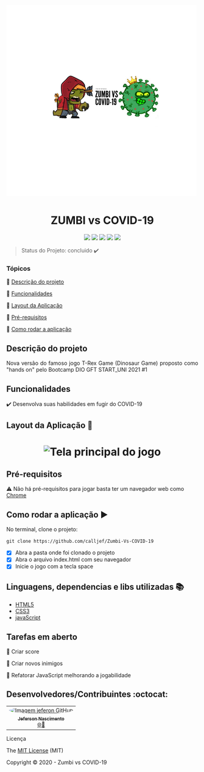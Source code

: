 <h1 align="left">
  <img alt="Logo" title="#ZUMBI VS COVID-19" src="./assets/logo.png" />
</h1>

<h1 align="center">ZUMBI vs COVID-19</h1>

<p align="center">
  <img src="https://img.shields.io/static/v1?label=HTML5&message=5.2&color=red&style=for-the-badge"/>
  <img src="https://img.shields.io/static/v1?label=CSS3&message=3.0&color=green&style=for-the-badge"/>
  <img src="https://img.shields.io/static/v1?label=JavaScript&message=2017&color=yellow&style=for-the-badge"/>
  <img src="http://img.shields.io/static/v1?label=License&message=MIT&color=green&style=for-the-badge"/>
  <img src="http://img.shields.io/static/v1?label=STATUS&message=CONCLUIDO&color=GREEN&style=for-the-badge"/>
</p>

> Status do Projeto: concluido :heavy_check_mark:

### Tópicos 

:small_blue_diamond: [Descrição do projeto](#descrição-do-projeto)

:small_blue_diamond: [Funcionalidades](#funcionalidades)

:small_blue_diamond: [Layout da Aplicação](#layout-da-aplicação-dash)

:small_blue_diamond: [Pré-requisitos](#pré-requisitos)

:small_blue_diamond: [Como rodar a aplicação](#como-rodar-a-aplicação-arrow_forward)


## Descrição do projeto 

<p align="justify">
  Nova versão do famoso jogo T-Rex Game (Dinosaur Game) proposto como "hands on" pelo Bootcamp DIO GFT START_UNI 2021 #1  
</p>

## Funcionalidades

:heavy_check_mark: Desenvolva suas habilidades em fugir do COVID-19  

## Layout da Aplicação :dash:

<h1 align="center">
  <img alt="Tela principal do jogo" title="#backgrond" src="./assets/backgrond.png" />
</h1>

## Pré-requisitos

:warning: Não há pré-requisitos para jogar basta ter um navegador web como [Chrome](https://www.google.pt/intl/pt-PT/chrome/)

## Como rodar a aplicação :arrow_forward:

No terminal, clone o projeto: 

```
git clone https://github.com/calljef/Zumbi-Vs-COVID-19
```
- [x] Abra a pasta onde foi clonado o projeto
- [x] Abra o arquivo index.html com seu navegador
- [x] Inicie o jogo com a tecla space

## Linguagens, dependencias e libs utilizadas :books:

- [HTML5](https://www.w3schools.com/html/default.asp)
- [CSS3](https://www.w3schools.com/css/default.asp)
- [javaScript](https://www.w3schools.com/js/default.asp)

## Tarefas em aberto

:memo: Criar score 

:memo: Criar novos inimigos 

:memo: Refatorar JavaScript melhorando a jogabilidade 

## Desenvolvedores/Contribuintes :octocat:

<table>
  <tr>
    <td align="center"><a href="https://github.com/calljef">
      <img style="border-radius: 50%;" src="https://avatars3.githubusercontent.com/u/58449589?s=460&u=80b63c9e1039277e84ee4ecee5d69508c7ef09e9&v=4" width="100px;" alt="Imagem jeferon GitHub"/><br /><sub><b>Jeferson Nascimento</b></sub>
      </a><br /><a href="https://github.com/calljef/Zumbi-Vs-COVID-19" title="ZUMBI VS COVID-19">🌐🚀</a></td>
  </tr>
</table

## Licença 

The [MIT License]() (MIT)

Copyright :copyright: 2020 - Zumbi vs COVID-19
